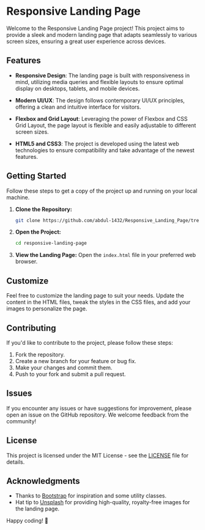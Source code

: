 # Responsive Landing Page

Welcome to the Responsive Landing Page project! This project aims to provide a sleek and modern landing page that adapts seamlessly to various screen sizes, ensuring a great user experience across devices.

## Features

- **Responsive Design**: The landing page is built with responsiveness in mind, utilizing media queries and flexible layouts to ensure optimal display on desktops, tablets, and mobile devices.

- **Modern UI/UX**: The design follows contemporary UI/UX principles, offering a clean and intuitive interface for visitors.

- **Flexbox and Grid Layout**: Leveraging the power of Flexbox and CSS Grid Layout, the page layout is flexible and easily adjustable to different screen sizes.

- **HTML5 and CSS3**: The project is developed using the latest web technologies to ensure compatibility and take advantage of the newest features.

## Getting Started

Follow these steps to get a copy of the project up and running on your local machine.

1. **Clone the Repository:**
   ```bash
   git clone https://github.com/abdul-1432/Responsive_Landing_Page/tree/main
   ```

2. **Open the Project:**
   ```bash
   cd responsive-landing-page
   ```

3. **View the Landing Page:**
   Open the `index.html` file in your preferred web browser.

## Customize

Feel free to customize the landing page to suit your needs. Update the content in the HTML files, tweak the styles in the CSS files, and add your images to personalize the page.

## Contributing

If you'd like to contribute to the project, please follow these steps:

1. Fork the repository.
2. Create a new branch for your feature or bug fix.
3. Make your changes and commit them.
4. Push to your fork and submit a pull request.

## Issues

If you encounter any issues or have suggestions for improvement, please open an issue on the GitHub repository. We welcome feedback from the community!

## License

This project is licensed under the MIT License - see the [LICENSE](LICENSE) file for details.

## Acknowledgments

- Thanks to [Bootstrap](https://getbootstrap.com/) for inspiration and some utility classes.
- Hat tip to [Unsplash](https://unsplash.com/) for providing high-quality, royalty-free images for the landing page.

Happy coding! 🚀
